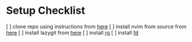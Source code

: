 # Setup Checklist
[ ] clone repo using instructions from [here](https://www.anand-iyer.com/blog/2018/a-simpler-way-to-manage-your-dotfiles/)
[ ] install nvim from source from  [here](https://github.com/neovim/neovim/blob/master/BUILD.md)
[ ] install lazygit from [here](https://github.com/jesseduffield/lazygit?tab=readme-ov-file#installation)
[ ] install [rg]( https://github.com/BurntSushi/ripgrep?tab=readme-ov-file#installation )
[ ] install [fd](https://github.com/sharkdp/fd?tab=readme-ov-file#on-ubuntu)

